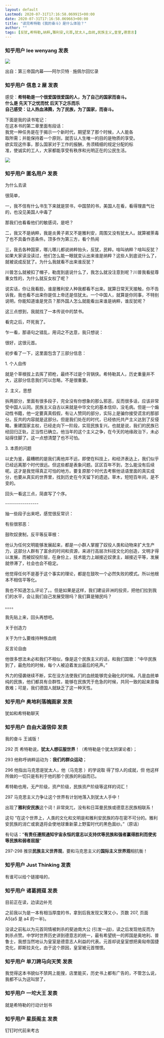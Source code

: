 ```yaml
---
layout: default
Lastmod: 2020-07-31T17:16:58.069915+00:00
date: 2020-07-31T17:16:58.069663+00:00
title: "读完希特勒《我的奋斗》是什么体验？"
author: ""
tags: [反犹,希特勒,纳粹,雅利安,元首,犹太人,血统,民族主义,皇室,德意志]
---
```



    
### 知乎用户 lee wenyang 发表
    


![](https://images.weserv.nl/?url=https%3A//pic3.zhimg.com/v2-afbe84da2bc8991dee757edd939608d3_r.jpg%3Fsource%3D1940ef5c)

出自：第三帝国内幕——阿尔贝特 · 施佩尔回忆录
    
    
    
    
### 知乎用户 信息 2 屋 发表
    
感受：**希特勒是一个很爱国很爱国的人，为了自己的国家而奋斗。**  
**什么是 先天下之忧而忧 后天下之乐而乐  
自己感受：让人热血沸腾，为了民族，为了国家，而奋斗。**

  
下面是我的读书笔记：  
在这本书的第二章里面有段话：  
我党一种任务是在于揭示一个新时代，期望至了那个时候，人人能各  
取所需；并能保持着一个原则，就否认人生唯一的目的是物质的享受。  
欲实现这件事，那么国家对于工作的报酬，务须精细的规定分配的标  
准，使诚实的工人，大家都能享受有秩序和光明正在的公民生活。  



![](https://images.weserv.nl/?url=https%3A//pic3.zhimg.com/8aadf4df97c0106034485a5cd41dc206_r.jpg%3Fsource%3D1940ef5c)
    
    
    
    
### 知乎用户  匿名用户 发表
    
为什么去读

很简单，

一，我不信有什么书生下来就是禁书，中国禁的书，美国人在看，看得理直气壮的，也没见美国人中毒了

那我们也看看他们的敏感词，是吧？

二，我又不是纳粹，我是炎黄子弟又不是雅利安，周围又没有犹太人。就算被荼毒了也不具备作恶条件。顶多作为第三方，看个热闹

三，我去各种国家，哪儿哪儿都说纳粹抬头，反犹，民粹。啥叫纳粹？啥叫反犹？如果大家读没读过，他们怎么能一眼就变认出来谁是纳粹？这些人到底说什么了，就被说成反犹了。为什么我就看不出来谁反犹？

川普怎么就被扣了帽子，勒庞到底说什么了，我怎么就没注意到呢？川普我看挺尊重女性的，为什么就反女权了呢？

说实话，你让我看脸，谁是雅利安人种我都看不出来。就算日常天天接触，你不告诉我，我也看不出来你是信上帝还是信犹太。一个中国人，就算是你同事，不特别说明，你能知道谁是党员？那外国人怎么就能看出来谁是纳粹，谁反犹呢？

这三点想到，我就找了一本传说中的禁书。

看完之后，吓死我了。

乍一看，那语句之错乱，用词之不达意，我只想说：

很好，这很元首。

初步看了一下，这里面包含了三部分信息：

1\. 个人自传

就是个草根拔上去挥了把枪，最终不过是个背锅侠。希特勒其人，历史重量并不大，这部分信息我们可以忽略，不是很重要。

2\. 主义，思想

拆两部分，里面有很多段子，完全没有你想象的那么邪恶，反而很多话，应该非常受中国人认同。民族主义自古以来就是中华文化的基本信仰，没毛病。但是一个煽动性书籍，他一定要真真假假，有让人赞同的部分，实际上是骗你接受谎言的那部分。反共的内容就是这部分。但是我们处在的时代，已经依托共产主义达到了反侵略，重建国家主权，已经走向下一阶段，实现民族复兴。也就是说，我们的民族已经回归正轨，正当性已确立。他当年的这个主义之争，在今天的地缘政治下，未必站得住脚了。这一点想清楚了也不可怕。

3\. 本质的问题

以史为鉴，最糟糕的是我们离他并不远，即使在科技上，和经济表达上，我们似乎已经远离那个时代很远。但这些都是表象问题。区区百年不到，怎么能没有后续呢。这才是我觉得真正可怕的地方。要复原那个时代去考察他话语里面的真实成分，也要从真实的世界里，找到历史在今天留下的遗迹。草木，短短百年间，是不变的。

回头一看这三点，简直写了个序。

\-----------------

抽一些段子出来吧，感觉很反常识：

有些很邪恶：

鼓吹奴隶制，反平等反草根：

他认为任何文明能够发展起来，都是一小群人掌握了奴役人类和动物来扩大生产力，这部分人群有了富余的时间和资源，来进行高层次科技文化的创造，文明才得以发展，而被奴役阶层，在身份上，技术能力上越接近奴隶主，越接近平等，发展就停滞了，社会也会不稳定。

他觉得任何不是基于这个事实的理论，都是在鼓吹一个必然失败的模式。所以他根本不相信平等化。

我也不知道怎么评论了。。但是如果是这样，我们建设非洲的投资，把他们拉到我们的水平，会让我们自己发展受限吗？我们算是殖民吗？

。。。。

我先贴上来，回头再想吧。

关于创造力

关于为什么要维持种族血统

反言论自由

他很多想法未必和我们不相似，像是这个民族主义的话，和我们国歌：“中华民族到了，最危险的时候，每个人被迫着发出最后的吼声。”

外力的侵袭继续不断，实在没方法使我们的血统能够完全融化的时候。凡是血统单纯的民族，他们都具有合群性，能够在民族凭于危急的时候，共同一致的起来禀侮救难；可是，我们德国人就缺乏了这一种天性。
    
    
    
    
### 知乎用户 奥地利落魄画家 发表
    
犹如和希特勒聊天
    
    
    
    
### 知乎用户 自由大道信仰 发表
    
我的奋斗 王诚版！

292 页 希特勒说，**犹太人想征服世界**！（希特勒是个犹太阴谋论者）；

293 他称呼纳粹运动为：**我们的群众运动**；

296 他指出马克思是犹太人，他（马克思 ）的学说取 得了惊人的成就，但 他这样所做的一切只是有利于他的那个民族的利益而已。

希特勒也用，无产阶级，资产阶级，民族资产阶级等这样的词汇！

297 马克思主义力争让这个世界有计划地落入到犹太人手中！

出现了**雅利安民族**这个词！非常突兀，没有和日耳曼民族或德意志民族相联系！

这句 “在这个世界上，人类的文化和文明是和雅利安民族的存在密不可分的。雅利安民族的消亡或衰退将会使地球重新蒙上野蛮时代的黑色面纱。”（原话）

有句话：“**有责任遵照通知宇宙永恒的意志以支持优等民族和强者赢得胜利而使劣等民族和弱者屈服**”

297-298 推崇**民族主义世界观**，要和马克思主义的**国际主义世界观**相抗衡！
    
    
    
    
### 知乎用户 Just Thinking 发表
    
有谁可以给个链接啥的，
    
    
    
    
### 知乎用户 诸葛拥趸 发表
    
目前正在读，边读边补充

之前我以为是一本有相当厚度的书，拿到后我发现又薄又小，页数 207, 页面 A5(a5 是 a4 的一半)。

没读之前私以为元首同情被刺杀的斐迪南大公 (引发一战)，读之后发现他反而为刺杀点赞。中学时世界历史讲到德意志的统一，最有希望统一的邦国是奥地利、普鲁士，我想当然地认为皇室是德意志人利益的代表。元首却说皇室想把奥匈帝国捷克化，即斯拉夫化，由于这个原因，皇室被元首憎恨。
    
    
    
    
### 知乎用户 单刀跨马向天笑 发表
    
我觉得这本书貌似不禁网上能搜，店里能买，历史书上都有广告的，不管怎么说，我都不认为这叫禁了，
    
    
    
    
### 知乎用户 一坨大王 发表
    
就是希特勒的行动计划书
    
    
    
    
### 知乎用户 星辰阁主 发表
    
钉钉时代前来考古
    
    
    

